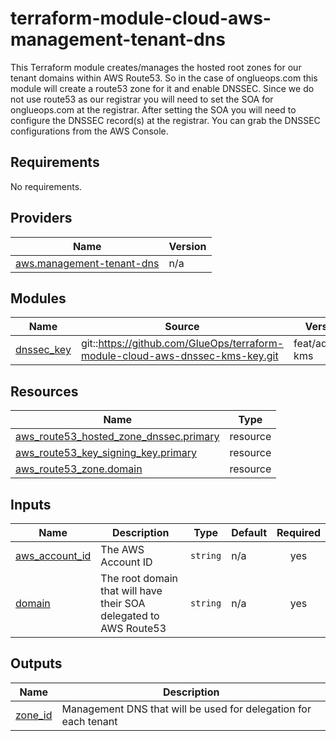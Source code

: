 # terraform-module-cloud-aws-management-tenant-dns
<!-- BEGIN_TF_DOCS -->

This Terraform module creates/manages the hosted root zones for our tenant domains within AWS Route53. So in the case of onglueops.com this module will create a route53 zone for it and enable DNSSEC. Since we do not use route53 as our registrar you will need to set the SOA for onglueops.com at the registrar. After setting the SOA you will need to configure the DNSSEC record(s) at the registrar. You can grab the DNSSEC configurations from the AWS Console.

## Requirements

No requirements.

## Providers

| Name | Version |
|------|---------|
| <a name="provider_aws.management-tenant-dns"></a> [aws.management-tenant-dns](#provider\_aws.management-tenant-dns) | n/a |

## Modules

| Name | Source | Version |
|------|--------|---------|
| <a name="module_dnssec_key"></a> [dnssec\_key](#module\_dnssec\_key) | git::https://github.com/GlueOps/terraform-module-cloud-aws-dnssec-kms-key.git | feat/adding-kms |

## Resources

| Name | Type |
|------|------|
| [aws_route53_hosted_zone_dnssec.primary](https://registry.terraform.io/providers/hashicorp/aws/latest/docs/resources/route53_hosted_zone_dnssec) | resource |
| [aws_route53_key_signing_key.primary](https://registry.terraform.io/providers/hashicorp/aws/latest/docs/resources/route53_key_signing_key) | resource |
| [aws_route53_zone.domain](https://registry.terraform.io/providers/hashicorp/aws/latest/docs/resources/route53_zone) | resource |

## Inputs

| Name | Description | Type | Default | Required |
|------|-------------|------|---------|:--------:|
| <a name="input_aws_account_id"></a> [aws\_account\_id](#input\_aws\_account\_id) | The AWS Account ID | `string` | n/a | yes |
| <a name="input_domain"></a> [domain](#input\_domain) | The root domain that will have their SOA delegated to AWS Route53 | `string` | n/a | yes |

## Outputs

| Name | Description |
|------|-------------|
| <a name="output_zone_id"></a> [zone\_id](#output\_zone\_id) | Management DNS that will be used for delegation for each tenant |
<!-- END_TF_DOCS -->